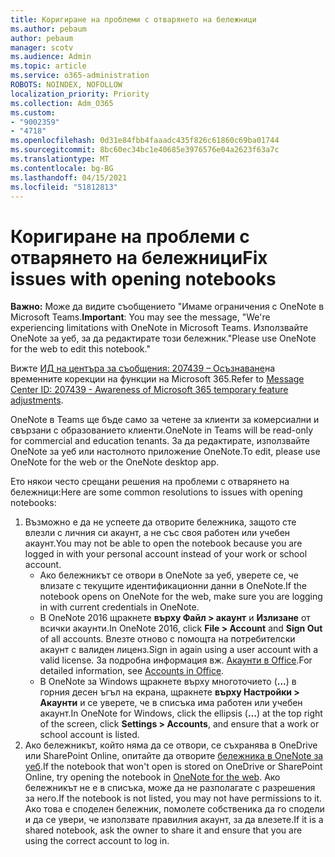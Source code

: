 ```yaml
---
title: Коригиране на проблеми с отварянето на бележници
ms.author: pebaum
author: pebaum
manager: scotv
ms.audience: Admin
ms.topic: article
ms.service: o365-administration
ROBOTS: NOINDEX, NOFOLLOW
localization_priority: Priority
ms.collection: Adm_O365
ms.custom:
- "9002359"
- "4718"
ms.openlocfilehash: 0d31e84fbb4faaadc435f826c61860c69ba01744
ms.sourcegitcommit: 8bc60ec34bc1e40685e3976576e04a2623f63a7c
ms.translationtype: MT
ms.contentlocale: bg-BG
ms.lasthandoff: 04/15/2021
ms.locfileid: "51812813"
---
```

# <a name="fix-issues-with-opening-notebooks"></a><span data-ttu-id="2def2-102">Коригиране на проблеми с отварянето на бележници</span><span class="sxs-lookup"><span data-stu-id="2def2-102">Fix issues with opening notebooks</span></span>

<span data-ttu-id="2def2-103">**Важно:** Може да видите съобщението "Имаме ограничения с OneNote в Microsoft Teams.</span><span class="sxs-lookup"><span data-stu-id="2def2-103">**Important**: You may see the message, "We're experiencing limitations with OneNote in Microsoft Teams.</span></span> <span data-ttu-id="2def2-104">Използвайте OneNote за уеб, за да редактирате този бележник."</span><span class="sxs-lookup"><span data-stu-id="2def2-104">Please use OneNote for the web to edit this notebook."</span></span>

<span data-ttu-id="2def2-105">Вижте [ИД на центъра за съобщения: 207439 – Осъзнаване](https://admin.microsoft.com/Adminportal/Home?source=applauncher#MessageCenter?id=MC207439)на временните корекции на функции на Microsoft 365.</span><span class="sxs-lookup"><span data-stu-id="2def2-105">Refer to [Message Center ID: 207439 - Awareness of Microsoft 365 temporary feature adjustments](https://admin.microsoft.com/Adminportal/Home?source=applauncher#MessageCenter?id=MC207439).</span></span>

<span data-ttu-id="2def2-106">OneNote в Teams ще бъде само за четене за клиенти за комерсиални и свързани с образованието клиенти.</span><span class="sxs-lookup"><span data-stu-id="2def2-106">OneNote in Teams will be read-only for commercial and education tenants.</span></span> <span data-ttu-id="2def2-107">За да редактирате, използвайте OneNote за уеб или настолното приложение OneNote.</span><span class="sxs-lookup"><span data-stu-id="2def2-107">To edit, please use OneNote for the web or the OneNote desktop app.</span></span>

<span data-ttu-id="2def2-108">Ето някои често срещани решения на проблеми с отварянето на бележници:</span><span class="sxs-lookup"><span data-stu-id="2def2-108">Here are some common resolutions to issues with opening notebooks:</span></span>

1. <span data-ttu-id="2def2-109">Възможно е да не успеете да отворите бележника, защото сте влезли с личния си акаунт, а не със своя работен или учебен акаунт.</span><span class="sxs-lookup"><span data-stu-id="2def2-109">You may not be able to open the notebook because you are logged in with your personal account instead of your work or school account.</span></span>
    - <span data-ttu-id="2def2-110">Ако бележникът се отвори в OneNote за уеб, уверете се, че влизате с текущите идентификационни данни в OneNote.</span><span class="sxs-lookup"><span data-stu-id="2def2-110">If the notebook opens on OneNote for the web, make sure you are logging in with current credentials in OneNote.</span></span>
    - <span data-ttu-id="2def2-111">В OneNote 2016 щракнете **върху Файл > акаунт** и **Излизане** от всички акаунти.</span><span class="sxs-lookup"><span data-stu-id="2def2-111">In OneNote 2016, click **File > Account** and **Sign Out** of all accounts.</span></span> <span data-ttu-id="2def2-112">Влезте отново с помощта на потребителски акаунт с валиден лиценз.</span><span class="sxs-lookup"><span data-stu-id="2def2-112">Sign in again using a user account with a valid license.</span></span> <span data-ttu-id="2def2-113">За подробна информация вж. [Акаунти в Office](https://support.office.com/article/accounts-in-office-628ea040-f265-49de-b986-be09c3ebf8a9).</span><span class="sxs-lookup"><span data-stu-id="2def2-113">For detailed information, see [Accounts in Office](https://support.office.com/article/accounts-in-office-628ea040-f265-49de-b986-be09c3ebf8a9).</span></span> 
    - <span data-ttu-id="2def2-114">В OneNote за Windows щракнете върху многоточието (**...**) в горния десен ъгъл на екрана, щракнете **върху Настройки > Акаунти** и се уверете, че в списъка има работен или учебен акаунт.</span><span class="sxs-lookup"><span data-stu-id="2def2-114">In OneNote for Windows, click the ellipsis (**…**) at the top right of the screen, click **Settings > Accounts**, and ensure that a work or school account is listed.</span></span> 
2. <span data-ttu-id="2def2-115">Ако бележникът, който няма да се отвори, се съхранява в OneDrive или SharePoint Online, опитайте да отворите [бележника в OneNote за уеб](https://onenote.com).</span><span class="sxs-lookup"><span data-stu-id="2def2-115">If the notebook that won't open is stored on OneDrive or SharePoint Online, try opening the notebook in [OneNote for the web](https://onenote.com).</span></span> <span data-ttu-id="2def2-116">Ако бележникът не е в списъка, може да не разполагате с разрешения за него.</span><span class="sxs-lookup"><span data-stu-id="2def2-116">If the notebook is not listed, you may not have permissions to it.</span></span> <span data-ttu-id="2def2-117">Ако това е споделен бележник, помолете собственика да го сподели и да се увери, че използвате правилния акаунт, за да влезете.</span><span class="sxs-lookup"><span data-stu-id="2def2-117">If it is a shared notebook, ask the owner to share it and ensure that you are using the correct account to log in.</span></span>

